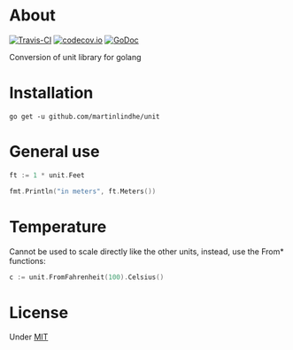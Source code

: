 # About

[![Travis-CI](https://api.travis-ci.org/martinlindhe/unit.svg)](https://travis-ci.org/martinlindhe/unit)
[![codecov.io](https://codecov.io/github/martinlindhe/unit/coverage.svg?branch=master)](https://codecov.io/github/martinlindhe/unit?branch=master)
[![GoDoc](https://godoc.org/github.com/martinlindhe/unit?status.svg)](https://godoc.org/github.com/martinlindhe/unit)

Conversion of unit library for golang


# Installation

```
go get -u github.com/martinlindhe/unit
```


# General use

```go
ft := 1 * unit.Feet

fmt.Println("in meters", ft.Meters())
```


# Temperature

Cannot be used to scale directly like the other units, instead, use the From* functions:

```go
c := unit.FromFahrenheit(100).Celsius()
```


# License

Under [MIT](LICENSE)
